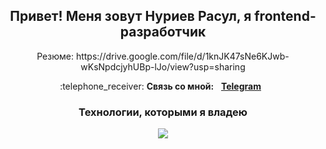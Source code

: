 <div id="header" align="center">
	<h2>Привет! Меня зовут Нуриев Расул, я frontend-разработчик</h2>
</div>

<p align="center">
	Резюме: https://drive.google.com/file/d/1knJK47sNe6KJwb-wKsNpdcjyhUBp-lJo/view?usp=sharing
</p>

<p align="center">
	:telephone_receiver: <b>Связь со мной:</b> &nbsp; <b><a href="https://t.me/tevirphello">Telegram</a></b>  &nbsp
</p>
<div id="technologies" align="center" display="inline">
	<h3>Технологии, которыми я владею</h3>    
	<img src="https://skillicons.dev/icons?i=react,redux,nodejs,express,mongodb,git,html,css,js,figma,postman" />
</div>






